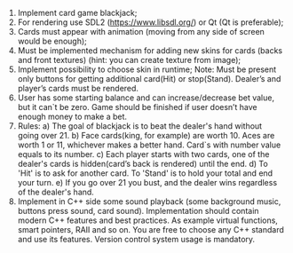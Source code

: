 1.	Implement card game blackjack;
2.	For rendering use SDL2 (https://www.libsdl.org/) or Qt (Qt is preferable);
3.	Cards must appear with animation (moving from any side of screen would be enough);
4.	Must be implemented mechanism for adding new skins for cards (backs and front textures) (hint: you can create texture from image);
5.	Implement possibility to choose skin in runtime;
Note: Must be present only buttons for getting additional card(Hit) or stop(Stand). Dealer’s and player’s cards must be rendered.
6.	User has some starting balance and can increase/decrease bet value, but it can`t be zero. Game should be finished if user doesn’t have enough money to make a bet.
7.	Rules:
  a)	The goal of blackjack is to beat the dealer's hand without going over 21.
  b)	Face cards(king, for example) are worth 10. Aces are worth 1 or 11, whichever makes a better hand. Card`s with number value equals to its number.
  c)	Each player starts with two cards, one of the dealer's cards is hidden(card’s back is rendered) until the end.
  d)	To 'Hit' is to ask for another card. To 'Stand' is to hold your total and end your turn.
  e)	If you go over 21 you bust, and the dealer wins regardless of the dealer's hand.
8.	Implement in C++ side some sound playback (some background music, buttons press sound, card sound).
Implementation should contain modern C++ features and best practices. As example virtual functions, smart pointers, RAII and so on. You are free to choose any C++ standard and use its features. 
Version control system usage is mandatory. 
